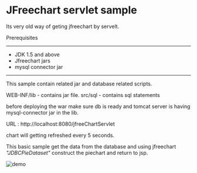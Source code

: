 # JFreechart servlet sample

Its very old way of geting jfreechart by servelt.

Prerequisites 
<hr/>
<ul>
<li>JDK 1.5 and above</li>
<li>Jfreechart jars</li>
<li>mysql connector jar</li>
</ul>
<hr/>
This sample contain related jar and database related scripts.

WEB-INF/lib - contains jar file.
src/sql - contains sql statements

before deploying the war make sure db is ready and tomcat server is having mysql-connector jar in the lib.

URL : http://localhost:8080/jfreeChartServlet

chart will getting refreshed every 5 seconds.

This basic sample get the data from the database and using jfreechart <i>"JDBCPieDataset"</i> construct the piechart and return to jsp.

![demo](https://raw.githubusercontent.com/uttesh/servletSamples/master/jfreeChartServlet/sample.png)


